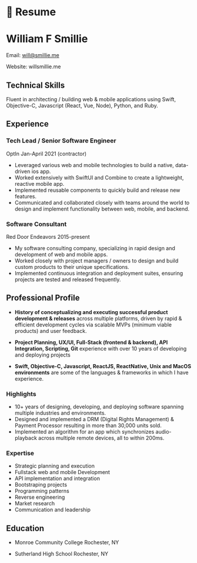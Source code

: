 # 📄 Resume

# **William F Smillie**

Email: will@smillie.me

Website: willsmillie.me

## **Technical Skills**

Fluent in architecting / building web & mobile applications using Swift, Objective-C, Javascript (React, Vue, Node), Python, and Ruby.

## **Experience**

### Tech Lead / Senior Software Engineer

OptIn Jan-April 2021 (contractor)

- Leveraged various web and mobile technologies to build a native, data-driven ios app.
- Worked extensively with SwiftUI and Combine to create a lightweight, reactive mobile app.
- Implemented reusable components to quickly build and release new features.
- Communicated and collaborated closely with teams around the world to design and implement functionality between web, mobile, and backend.

### Software Consultant

Red Door Endeavors 2015-present

- My software consulting company, specializing in rapid design and development of web and mobile apps.
- Worked closely with project managers / owners to design and build custom products to their unique specifications.
- Implemented continuous integration and deployment suites, ensuring projects are tested and released frequently.

## **Professional Profile**

- **History of conceptualizing and executing successful product development & releases** across multiple platforms, driven by rapid & efficient development cycles via scalable MVPs (minimum viable products) and user feedback.

- **Project Planning, UX/UI, Full-Stack (frontend & backend), API Integration, Scripting, Git** experience with over 10 years of developing and deploying projects

- **Swift, Objective-C, Javascript, ReactJS, ReactNative, Unix and MacOS environments** are some of the languages & frameworks in which I have experience.

### Highlights

- 10+ years of designing, developing, and deploying software spanning multiple industries and environments.
- Designed and implemented a DRM (Digital Rights Management) & Payment Processor resulting in more than 30,000 units sold.
- Implemented an algorithm for an app which synchronizes audio-playback across multiple remote devices, all to within 200ms.

### Expertise

- Strategic planning and execution
- Fullstack web and mobile Development
- API implementation and integration
- Bootstraping projects
- Programming patterns
- Reverse engineering
- Market research
- Communication and leadership

## **Education**

- Monroe Community College
  Rochester, NY

- Sutherland High School
  Rochester, NY
